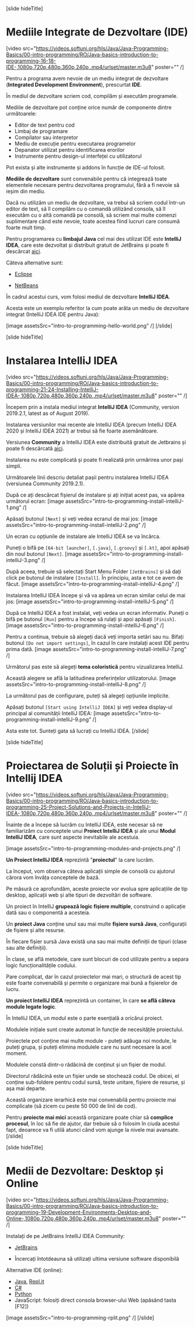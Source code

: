 [slide hideTitle]
# Mediile Integrate de Dezvoltare (IDE)

[video src="https://videos.softuni.org/hls/Java/Java-Programming-Basics/00-intro-programming/RO/Java-basics-introduction-to-programming-16-18-IDE-,1080p,720p,480p,360p,240p,.mp4/urlset/master.m3u8" poster="" /]

Pentru a programa avem nevoie de un mediu integrat de dezvoltare (**Integrated Development Environment**), prescurtat **IDE**.

În mediul de dezvoltare scriem cod, compilăm și executăm programele. 

Mediile de dezvoltare pot conține orice număr de componente dintre următoarele:

- Editor de text pentru cod
- Limbaj de programare
- Compilator sau interpretor
- Mediu de execuție pentru executarea programelor
- Depanator utilizat pentru identificarea erorilor
- Instrumente pentru design-ul interfeței cu utilizatorul

Pot exista și alte instrumente și addons în funcție de IDE-ul folosit.


**Mediile de dezvoltare** sunt convenabile pentru că integrează toate elementele necesare pentru dezvoltarea programului, fără a fi nevoie să ieșim din mediu. 

Dacă nu utilizăm un mediu de dezvoltare, va trebui să scriem codul într-un editor de text, să îl compilăm cu o comandă utilizând consola, să îl executăm cu o altă comandă pe consolă, să scriem mai multe comenzi suplimentare când este nevoie, toate acestea fiind lucruri care consumă foarte mult timp. 

Pentru programarea cu **limbajul Java** cel mai des utilizat IDE este **IntelliJ IDEA**, care este dezvoltat și distribuit gratuit de JetBrains și poate fi descărcat [aici](https://www.jetbrains.com/idea/download/).

Câteva alternative sunt:

- [Eclipse](https://www.eclipse.org/downloads/)

- [NetBeans](https://netbeans.org/downloads/8.0.2/)

În cadrul acestui curs, vom folosi mediul de dezvoltare **IntelliJ IDEA**. 

Acesta este un exemplu referitor la cum poate arăta un mediu de dezvoltare integrat (IntelliJ IDEA IDE pentru Java):

[image assetsSrc="intro-to-programming-hello-world.png" /]
[/slide]

[slide hideTitle]
# Instalarea IntelliJ IDEA

[video src="https://videos.softuni.org/hls/Java/Java-Programming-Basics/00-intro-programming/RO/Java-basics-introduction-to-programming-21-24-Installing-IntelliJ-IDEA-,1080p,720p,480p,360p,240p,.mp4/urlset/master.m3u8" poster="" /]

Începem prin a instala mediul integrat **IntelliJ IDEA** (Community, version 2019.2.1, latest as of August 2019). 

Instalarea versiunilor mai recente ale IntelliJ IDEA (precum IntelliJ IDEA 2020 și IntelliJ IDEA 2021) ar trebui să fie foarte asemănătoare.

Versiunea **Community** a IntelliJ IDEA este distribuită gratuit de Jetbrains și poate fi descărcată [aici](https://www.jetbrains.com/idea/download/).

Instalarea nu este complicată și poate fi realizată prin urmărirea unor pași simpli.

Următoarele linii descriu detaliat pașii pentru instalarea IntelliJ IDEA (versiunea Community 2019.2.1). 

După ce ați descărcat fișierul de instalare și ați inițiat acest pas, va apărea următorul ecran:
[image assetsSrc="intro-to-programming-install-intelliJ-1.png" /]

Apăsați butonul `[Next]` și veți vedea ecranul de mai jos:
[image assetsSrc="intro-to-programming-install-intelliJ-2.png" /]

Un ecran cu opțiunile de instalare ale IntelliJ IDEA se va încărca.

Puneți o bifă pe `[64-bit launcher]`, `[.java]`, `[.groovy]` și `[.kt]`, apoi apăsați din noul butonul `[Next]`. 
[image assetsSrc="intro-to-programming-install-intelliJ-3.png" /]

După aceea, trebuie să selectați Start Menu Folder `[JetBrains]` și să dați click pe butonul de instalare `[Install]`. În principiu, asta e tot ce avem de făcut.
[image assetsSrc="intro-to-programming-install-intelliJ-4.png" /]

Instalarea IntelliJ IDEA începe și vă va apărea un ecran similar celui de mai jos:
[image assetsSrc="intro-to-programming-install-intelliJ-5.png" /]

După ce IntelliJ IDEA a fost instalat, veți vedea un ecran informativ. Puneți o bifă pe butonul `[Run]` pentru a începe să rulați și apoi apăsați `[Finish]`.
[image assetsSrc="intro-to-programming-install-intelliJ-6.png" /]

Pentru a continua, trebuie să alegeți dacă veți importa setări sau nu. Bifați butonul `[Do not import settings]`, în cazul în care instalați acest IDE pentru prima dată.
[image assetsSrc="intro-to-programming-install-intelliJ-7.png" /]

Următorul pas este să alegeți **tema coloristică** pentru vizualizarea IntelliJ. 

Această alegere se află la latitudinea preferințelor utilizatorului. 
[image assetsSrc="intro-to-programming-install-intelliJ-8.png" /]

La următorul pas de configurare, puteți să alegeți opțiunile implicite.

Apăsați butonul `[Start using IntelliJ IDEA]` și veți vedea display-ul principal al comunității IntelliJ IDEA:
[image assetsSrc="intro-to-programming-install-intelliJ-9.png" /]

Asta este tot. Sunteți gata să lucrați cu IntelliJ IDEA.
[/slide]

[slide hideTitle]
# Proiectarea de Soluții și Proiecte în Intellij IDEA

[video src="https://videos.softuni.org/hls/Java/Java-Programming-Basics/00-intro-programming/RO/Java-basics-introduction-to-programming-25-Project-Solutions-and-Projects-in-IntelliJ-IDEA-,1080p,720p,480p,360p,240p,.mp4/urlset/master.m3u8" poster="" /]

Înainte de a începe să lucrăm cu IntelliJ IDEA, este necesar să ne familiarizăm cu conceptele unui **Proiect IntelliJ IDEA** și ale unui **Modul IntelliJ IDEA**, care sunt aspecte inevitabile ale acestuia.

[image assetsSrc="intro-to-programming-modules-and-projects.png" /]

**Un Proiect IntelliJ IDEA** reprezintă "**proiectul**" la care lucrăm. 

La început, vom observa câteva aplicații simple de consolă cu ajutorul cărora vom învăța conceptele de bază.

Pe măsură ce aprofundăm, aceste proiecte vor evolua spre aplicațiile de tip desktop, aplicații web și alte tipuri de dezvoltări de software. 

Un proiect în IntelliJ **grupează logic fișiere multiple**, construind o aplicație dată sau o componentă a acesteia. 

Un **proiect Java** conține unul sau mai multe **fișiere sursă Java**, configurații de fișiere și alte resurse. 

În fiecare fișier sursă Java există una sau mai multe definiții de tipuri (clase sau alte definiții). 

În clase, se află metodele, care sunt blocuri de cod utilizate pentru a separa logic funcționalitățile codului.

Pare complicat, dar în cazul proiectelor mai mari, o structură de acest tip este foarte convenabilă și permite o organizare mai bună a fișierelor de lucru.

**Un proiect IntelliJ IDEA** reprezintă un container, în care **se află câteva module legate logic**. 

În IntelliJ IDEA, un modul este o parte esențială a oricărui proiect. 

Modulele inițiale sunt create automat în funcție de necesitățile proiectului.

Proiectele pot conține mai multe module - puteți adăuga noi module, le puteți grupa, și puteți elimina modulele care nu sunt necesare la acel moment.

Modulele constă dintr-o rădăcină de conținut și un fișier de modul. 

Directorul rădăcină este un fișier unde se stochează codul. De obicei, el conține sub-foldere pentru codul sursă, teste unitare, fișiere de resurse, și așa mai departe.

Această organizare ierarhică este mai convenabilă pentru proiecte mai complicate (să zicem cu peste 50 000 de linii de cod).

Pentru **proiecte mai mici** această organizare poate chiar să **complice procesul**, în loc să fie de ajutor, dar trebuie să o folosim în ciuda acestui fapt, deoarece va fi utilă atunci când vom ajunge la nivele mai avansate.
[/slide]

[slide hideTitle]
# Medii de Dezvoltare: Desktop și Online

[video src="https://videos.softuni.org/hls/Java/Java-Programming-Basics/00-intro-programming/RO/Java-basics-introduction-to-programming-19-Development-Environments-Desktop-and-Online-,1080p,720p,480p,360p,240p,.mp4/urlset/master.m3u8" poster="" /]

Instalați de pe JetBrains IntelliJ IDEA Community:

* [JetBrains](https://www.jetbrains.com/idea/download/)

* Încercați întotdeauna să utilizați ultima versiune software disponibilă

Alternative IDE (online):

* [Java](https://www.compilejava.net), [Repl.it](https://repl.it/languages/java)
* [C#](https://dotnetfiddle.net)
* [Python](https://repl.it)
* JavaScript: folosiți direct consola browser-ului Web (apăsând tasta \[F12\])

[image assetsSrc="intro-to-programming-rplit.png" /]
[/slide]
